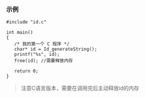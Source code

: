 
### 示例
```
#include "id.c"

int main()
{
   /* 我的第一个 C 程序 */
   char* id = Id_generateString();
   printf("%s", id);
   free(id); //需要释放内存
   
   return 0;
}
```

> 注意C语言版本，需要在调用完后主动释放id的内存